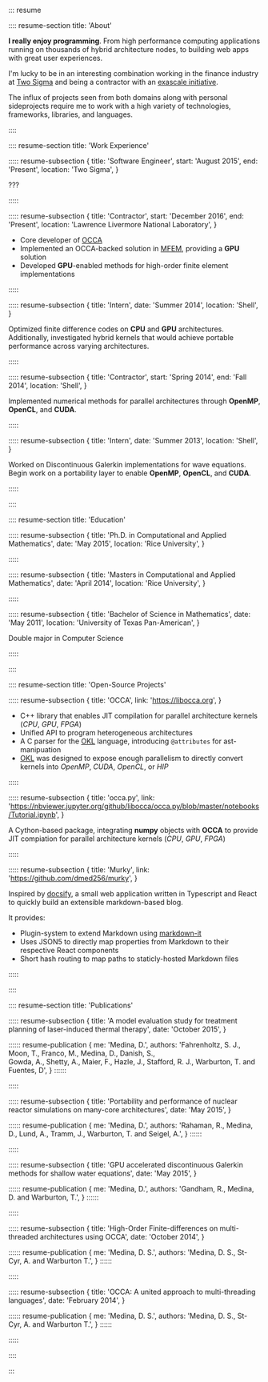 ::: resume

:::: resume-section title: 'About'

**I really enjoy programming**.
From high performance computing applications running on thousands of hybrid architecture nodes,
to building web apps with great user experiences.

I'm lucky to be in an interesting combination working in the finance industry at [Two Sigma](https://www.twosigma.com/) and being a contractor with an [exascale initiative](http://ceed.exascaleproject.org).

The influx of projects seen from both domains along with personal sideprojects require me to work with a high variety of technologies, frameworks, libraries, and languages.

::::

:::: resume-section title: 'Work Experience'

::::: resume-subsection {
  title: 'Software Engineer',
  start: 'August 2015',
  end: 'Present',
  location: 'Two Sigma',
}

???

:::::

::::: resume-subsection {
  title: 'Contractor',
  start: 'December 2016',
  end: 'Present',
  location: 'Lawrence Livermore National Laboratory',
}

- Core developer of [OCCA](https://libocca.org)
- Implemented an OCCA-backed solution in [MFEM](http://mfem.org), providing a **GPU** solution
- Developed **GPU**-enabled methods for high-order finite element implementations

:::::

::::: resume-subsection {
  title: 'Intern',
  date: 'Summer 2014',
  location: 'Shell',
}

Optimized finite difference codes on **CPU** and **GPU** architectures.
Additionally, investigated hybrid kernels that would achieve portable performance across varying architectures.

:::::

::::: resume-subsection {
  title: 'Contractor',
  start: 'Spring 2014',
  end: 'Fall 2014',
  location: 'Shell',
}

Implemented numerical methods for parallel architectures through **OpenMP**, **OpenCL**, and **CUDA**.

:::::

::::: resume-subsection {
  title: 'Intern',
  date: 'Summer 2013',
  location: 'Shell',
}

Worked on Discontinuous Galerkin implementations for wave equations.
Begin work on a portability layer to enable **OpenMP**, **OpenCL**, and **CUDA**.

:::::

::::

:::: resume-section title: 'Education'

::::: resume-subsection {
  title: 'Ph.D. in Computational and Applied Mathematics',
  date: 'May 2015',
  location: 'Rice University',
}

:::::

::::: resume-subsection {
  title: 'Masters in Computational and Applied Mathematics',
  date: 'April 2014',
  location: 'Rice University',
}

:::::

::::: resume-subsection {
  title: 'Bachelor of Science in Mathematics',
  date: 'May 2011',
  location: 'University of Texas Pan-American',
}

Double major in Computer Science

:::::

::::

:::: resume-section title: 'Open-Source Projects'

::::: resume-subsection {
  title: 'OCCA',
    link: 'https://libocca.org',
}

- C++ library that enables JIT compilation for parallel architecture kernels (_CPU_, _GPU_, _FPGA_)
- Unified API to program heterogeneous architectures
- A C parser for the [OKL](https://libocca.org/#/guide/okl/introduction) language, introducing `@attributes` for ast-manipuation
- [OKL](https://libocca.org/#/guide/okl/introduction) was designed to expose enough parallelism to directly convert kernels into _OpenMP_, _CUDA_, _OpenCL_, or _HIP_

:::::

::::: resume-subsection {
  title: 'occa.py',
  link: 'https://nbviewer.jupyter.org/github/libocca/occa.py/blob/master/notebooks/Tutorial.ipynb',
}

A Cython-based package, integrating **numpy** objects with **OCCA** to provide JIT compiation for parallel architecture kernels (_CPU_, _GPU_, _FPGA_)

:::::

::::: resume-subsection {
  title: 'Murky',
  link: 'https://github.com/dmed256/murky',
}

Inspired by [docsify](https://docsify.js.org), a small web application written in Typescript and React to quickly build an extensible markdown-based blog.

It provides:

- Plugin-system to extend Markdown using [markdown-it](https://github.com/markdown-it/markdown-it)
- Uses JSON5 to directly map properties from Markdown to their respective React components
- Short hash routing to map paths to staticly-hosted Markdown files

:::::

::::

:::: resume-section title: 'Publications'

::::: resume-subsection {
  title: 'A model evaluation study for treatment planning of laser-induced thermal therapy',
  date: 'October 2015',
}

:::::: resume-publication {
  me: 'Medina, D.',
  authors: 'Fahrenholtz, S. J., Moon, T., Franco, M., Medina, D., Danish, S., \
  Gowda, A., Shetty, A., Maier, F., Hazle, J., Stafford, R. J., Warburton, T. and Fuentes, D',
} ::::::

:::::

::::: resume-subsection {
  title: 'Portability and performance of nuclear reactor simulations on many-core architectures',
  date: 'May 2015',
}

:::::: resume-publication {
  me: 'Medina, D.',
  authors: 'Rahaman, R., Medina, D., Lund, A., Tramm, J., Warburton, T. and Seigel, A.',
} ::::::

:::::

::::: resume-subsection {
  title: 'GPU accelerated discontinuous Galerkin methods for shallow water equations',
  date: 'May 2015',
}

:::::: resume-publication {
  me: 'Medina, D.',
  authors: 'Gandham, R., Medina, D. and Warburton, T.',
} ::::::

:::::

::::: resume-subsection {
  title: 'High-Order Finite-differences on multi-threaded architectures using OCCA',
  date: 'October 2014',
}

:::::: resume-publication {
  me: 'Medina, D. S.',
  authors: 'Medina, D. S., St-Cyr, A. and Warburton T.',
} ::::::

:::::

::::: resume-subsection {
  title: 'OCCA: A united approach to multi-threading languages',
  date: 'February 2014',
}

:::::: resume-publication {
  me: 'Medina, D. S.',
  authors: 'Medina, D. S., St-Cyr, A. and Warburton T.',
} ::::::

:::::

::::

:::
